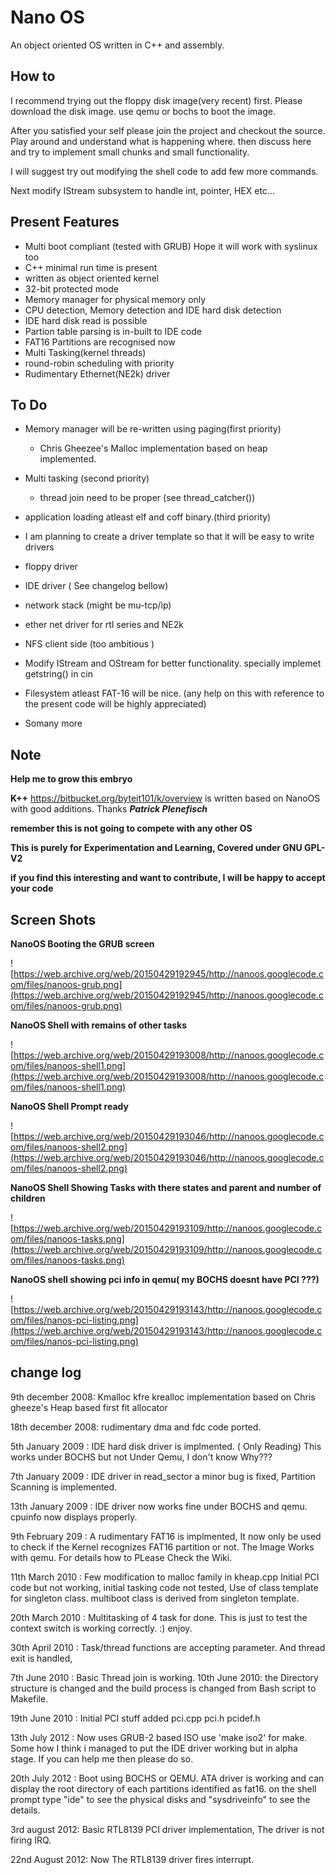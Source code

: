 # Nano OS #
An object oriented OS written in C++ and assembly.
## How to ##
I recommend trying out the floppy disk image(very recent) first. Please download the disk image. use qemu or bochs to boot the image.

After you satisfied your self please join the project and checkout the source.
Play around and understand what is happening where. then discuss here and try to implement small chunks and small functionality.

I will suggest try out modifying the shell code to add few more commands.

Next modify IStream subsystem to handle int, pointer, HEX etc...
## Present Features ##
  * Multi boot compliant (tested with GRUB) Hope it will work with syslinux too
  * C++ minimal run time is present
  * written as object oriented kernel
  * 32-bit protected mode
  * Memory manager for physical memory only
  * CPU detection, Memory detection and IDE hard disk detection
  * IDE hard disk read is possible
  * Partion table parsing is in-built to IDE code
  * FAT16 Partitions are recognised now
  * Multi Tasking(kernel threads)
  * round-robin scheduling with priority
  * Rudimentary Ethernet(NE2k) driver

## To Do ##
  * Memory manager will be re-written using paging(first priority)
    * Chris Gheezee's Malloc implementation based on heap implemented.
  * Multi tasking (second priority)
    * thread join need to be proper (see thread\_catcher())
  * application loading atleast elf and coff binary.(third priority)
  * I am planning to create a driver template so that it will be easy to write drivers
  * floppy driver
  * IDE driver ( See changelog bellow)
  * network stack (might be mu-tcp/ip)
  * ether net driver for rtl series and NE2k
  * NFS client side (too ambitious )
  * Modify IStream and OStream for better functionality. specially implemet getstring() in cin
  * Filesystem atleast FAT-16 will be nice. (any help on this with reference to the present code will be highly appreciated)

  * Somany more

## Note ##

**Help me to grow this embryo**

**K++** https://bitbucket.org/byteit101/k/overview is written based on NanoOS with good additions. Thanks _**Patrick Plenefisch**_

**remember this is not going to compete with any other OS**

**This is purely for Experimentation and Learning, Covered under GNU GPL-V2**

**if you find this interesting and want to contribute, I will be happy to accept your code**

## Screen Shots ##
**NanoOS Booting the GRUB screen**

![https://web.archive.org/web/20150429192945/http://nanoos.googlecode.com/files/nanoos-grub.png](https://web.archive.org/web/20150429192945/http://nanoos.googlecode.com/files/nanoos-grub.png)


**NanoOS Shell with remains of other tasks**

![https://web.archive.org/web/20150429193008/http://nanoos.googlecode.com/files/nanoos-shell1.png](https://web.archive.org/web/20150429193008/http://nanoos.googlecode.com/files/nanoos-shell1.png)


**NanoOS Shell Prompt ready**

![https://web.archive.org/web/20150429193046/http://nanoos.googlecode.com/files/nanoos-shell2.png](https://web.archive.org/web/20150429193046/http://nanoos.googlecode.com/files/nanoos-shell2.png)

**NanoOS Shell Showing Tasks with there states and parent and number of children**

![https://web.archive.org/web/20150429193109/http://nanoos.googlecode.com/files/nanoos-tasks.png](https://web.archive.org/web/20150429193109/http://nanoos.googlecode.com/files/nanoos-tasks.png)

**NanoOS shell showing pci info in qemu( my BOCHS doesnt have PCI ???)**

![https://web.archive.org/web/20150429193143/http://nanoos.googlecode.com/files/nanos-pci-listing.png](https://web.archive.org/web/20150429193143/http://nanoos.googlecode.com/files/nanos-pci-listing.png)
## change log ##
9th december 2008: Kmalloc kfre krealloc implementation based on Chris gheeze's Heap based first fit allocator

18th december 2008: rudimentary dma and fdc code ported.

5th January 2009 : IDE hard disk driver is implmented. ( Only Reading) This works under BOCHS but not Under Qemu, I don't know Why???

7th January 2009 : IDE driver in read\_sector a minor bug is fixed, Partition Scanning is implemented.

13th January 2009 : IDE driver now works fine under BOCHS and qemu. cpuinfo now displays properly.

9th February 209 : A rudimentary FAT16 is implmented, It now only be used to check if the Kernel recognizes FAT16 partition or not. The Image Works with qemu. For details how to
PLease Check the Wiki.

11th March 2010 : Few modification to malloc family in kheap.cpp Initial PCI code but not working, initial tasking code not tested, Use of class template for singleton class.
multiboot class is derived from singleton template.

20th March 2010 : Multitasking of 4 task for done. This is just to test the context switch is working correctly. :) enjoy.

30th April 2010 : Task/thread functions are accepting parameter. And thread exit is handled,

7th June 2010 :  Basic Thread join is working.
10th June 2010: the Directory structure is changed and the build process is changed from  Bash script to Makefile.

19th June 2010 : Initial PCI stuff added pci.cpp pci.h pcidef.h

13th July 2012 : Now uses GRUB-2 based ISO use 'make iso2' for make. Some how I think i managed to put the IDE driver working but in alpha stage.
If you can help me then please do so.

20th July 2012 : Boot using BOCHS or QEMU. ATA driver is working and can display the root directory of each partitions identified as fat16. on the shell prompt type "ide" to see the physical disks and "sysdriveinfo" to see the details.

3rd august 2012: Basic RTL8139 PCI driver implementation, The driver is not firing IRQ.

22nd August 2012: Now The RTL8139 driver fires interrupt.
